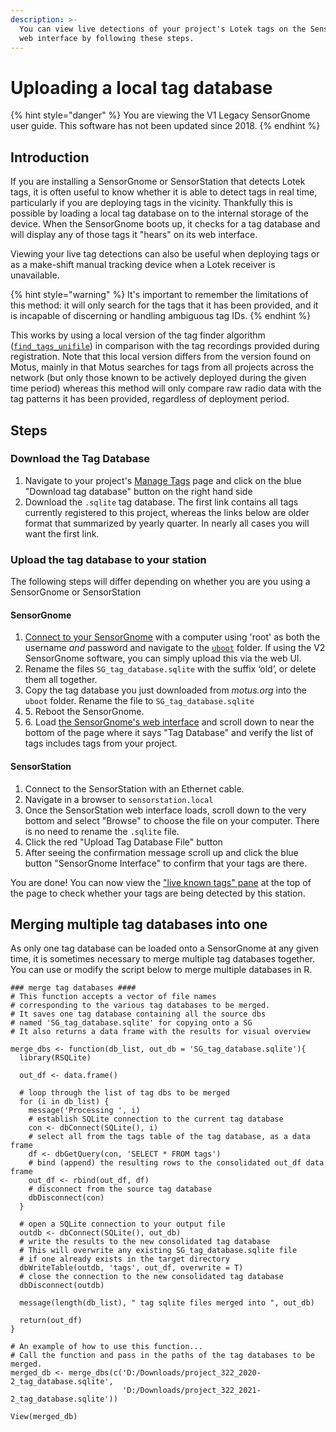 ```yaml
---
description: >-
  You can view live detections of your project's Lotek tags on the SensorGnomes
  web interface by following these steps.
---
```


# Uploading a local tag database

{% hint style="danger" %}
You are viewing the V1 Legacy SensorGnome user guide. This software has not been updated since 2018.
{% endhint %}

## Introduction

If you are installing a SensorGnome or SensorStation that detects Lotek tags, it is often useful to know whether it is able to detect tags in real time, particularly if you are deploying tags in the vicinity. Thankfully this is possible by loading a local tag database on to the internal storage of the device. When the SensorGnome boots up, it checks for a tag database and will display any of those tags it "hears" on its web interface.&#x20;

Viewing your live tag detections can also be useful when deploying tags or as a make-shift manual tracking device when a Lotek receiver is unavailable.

{% hint style="warning" %}
It's important to remember the limitations of this method: it will only search for the tags that it has been provided, and it is incapable of discerning or handling ambiguous tag IDs.
{% endhint %}

This works by using a local version of the tag finder algorithm ([`find_tags_unifile`](https://github.com/MotusWTS/find\_tags)) in comparison with the tag recordings provided during registration. Note that this local version differs from the version found on Motus, mainly in that Motus searches for tags from all projects across the network (but only those known to be actively deployed during the given time period) whereas this method will only compare raw radio data with the tag patterns it has been provided, regardless of deployment period.

## Steps

### Download the Tag Database

1. Navigate to your project's [Manage Tags](https://motus.org/data/project/tags) page and click on the blue "Download tag database" button on the right hand side
2. Download the `.sqlite` tag database. The first link contains all tags currently registered to this project, whereas the links below are older format that summarized by yearly quarter. In nearly all cases you will want the first link.&#x20;

### Upload the tag database to your station

The following steps will differ depending on whether you are you using a SensorGnome or SensorStation

#### SensorGnome

1. [Connect to your SensorGnome](../connecting.md) with a computer using 'root' as both the username _and_ password and navigate to the [`uboot`](https://docs.motus.org/sensorgnome/appendix/cheatsheet#uboot-folder-configuration-files) folder. If using the V2 SensorGnome software, you can simply upload this via the web UI.
2. Rename the files `SG_tag_database.sqlite` with the suffix ‘old’, or delete them all together.
3. Copy the tag database you just downloaded from _motus.org_ into the `uboot` folder. Rename the file to `SG_tag_database.sqlite`
4. 5\. Reboot the SensorGnome.
5. 6\. Load [the SensorGnome's web interface](../webinterface.md) and scroll down to near the bottom of the page where it says "Tag Database" and verify the list of tags includes tags from your project.

#### SensorStation

1. Connect to the SensorStation with an Ethernet cable.
2. Navigate in a browser to `sensorstation.local`
3. Once the SensorStation web interface loads, scroll down to the very bottom and select "Browse" to choose the file on your computer. There is no need to rename the `.sqlite` file.
4. Click the red "Upload Tag Database File" button
5. After seeing the confirmation message scroll up and click the blue button "SensorGnome Interface" to confirm that your tags are there.

You are done! You can now view the ["live known tags" pane](../webinterface.md#pulses-and-tags-pane) at the top of the page to check whether your tags are being detected by this station.

## Merging multiple tag databases into one

As only one tag database can be loaded onto a SensorGnome at any given time, it is sometimes necessary to merge multiple tag databases together.  You can use or modify the script below to merge multiple databases in R.

```
### merge tag databases ####
# This function accepts a vector of file names 
# corresponding to the various tag databases to be merged. 
# It saves one tag database containing all the source dbs
# named 'SG_tag_database.sqlite' for copying onto a SG
# It also returns a data frame with the results for visual overview

merge_dbs <- function(db_list, out_db = 'SG_tag_database.sqlite'){
  library(RSQLite)
  
  out_df <- data.frame()
  
  # loop through the list of tag dbs to be merged
  for (i in db_list) {
    message('Processing ', i)
    # establish SQLite connection to the current tag database
    con <- dbConnect(SQLite(), i)
    # select all from the tags table of the tag database, as a data frame
    df <- dbGetQuery(con, 'SELECT * FROM tags')
    # bind (append) the resulting rows to the consolidated out_df data frame
    out_df <- rbind(out_df, df)
    # disconnect from the source tag database
    dbDisconnect(con)
  }
  
  # open a SQLite connection to your output file
  outdb <- dbConnect(SQLite(), out_db)
  # write the results to the new consolidated tag database
  # This will overwrite any existing SG_tag_database.sqlite file 
  # if one already exists in the target directory
  dbWriteTable(outdb, 'tags', out_df, overwrite = T)
  # close the connection to the new consolidated tag database
  dbDisconnect(outdb)
  
  message(length(db_list), " tag sqlite files merged into ", out_db)
  
  return(out_df)
}

# An example of how to use this function...
# Call the function and pass in the paths of the tag databases to be merged.
merged_db <- merge_dbs(c('D:/Downloads/project_322_2020-2_tag_database.sqlite',
                         'D:/Downloads/project_322_2021-2_tag_database.sqlite'))

View(merged_db)
```
